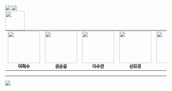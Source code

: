 <img src="https://capsule-render.vercel.app/api?type=wave&color=0:E3FC03,100:03FC7B&height=300&section=header&text=iM%20Digital%20Academy&fontSize=90" />

<img src="https://capsule-render.vercel.app/api?type=waving&color=BDBDC8&height=150&section=header" />

<div>
  <a href="https://hrd.work24.go.kr/hrdp/co/pcobo/PCOBO0100P.do?tracseId=AIG20240000459019&tracseTme=3&crseTracseSe=C0061&trainstCstmrId=500020055650&tracseReqstsCd=undefined&cstmConsTme=undefined#undefined" target="_blank">
	  <img src="https://is1-ssl.mzstatic.com/image/thumb/Purple211/v4/de/d9/12/ded912ae-b743-591c-fba2-6afd1bd713dc/AppIcon-0-0-1x_U007emarketing-0-6-0-0-85-220.png/512x512bb.jpg" height="60px" width="60px" align = "left">
  <a>

  <table border-spacing = "10px">
  <tbody>
    <tr>
	    	<td align="center">
	<a href="https://github.com/YeoHyuksoo"><img src="https://avatars.githubusercontent.com/u/28529198?s=64&v=4" width="100px;" alt=""/><br /><sub><b> 여혁수 </b></sub></a><br />
	</td>
	<td align="center">
	      <a href="https://github.com/nowkk"><img src="https://avatars.githubusercontent.com/u/185897371?s=64&v=4" width="100px;" alt=""/><br /><sub><b> 권순걸 </b></sub></a><br />
      </td>
	<td align="center">
		<a href="https://github.com/sueEDEN"><img src="https://avatars.githubusercontent.com/u/152787408?s=64&v=4" width="100px;" alt=""/><br /><sub><b> 이수연 </b></sub></a><br />
	</td>
	<td align="center">
		<a href="https://github.com/xinkkyung"><img src="https://avatars.githubusercontent.com/u/185897412?s=64&v=4" width="100px;" alt=""/><br /><sub><b> 신민경 </b></sub></a><br />
	</td>
	<td align="center">
		<a href="https://github.com/JUNG0031"><img src="https://avatars.githubusercontent.com/u/185897591?s=64&v=4" width="100px;" alt=""/><br /><sub><b> 이정우 </b></sub></a><br />
	</td>
    </tr>
  </tbody>
</table>

</div>
<hr>
<img src="https://capsule-render.vercel.app/api?type=waving&color=BDBDC8&height=150&section=footer" />
